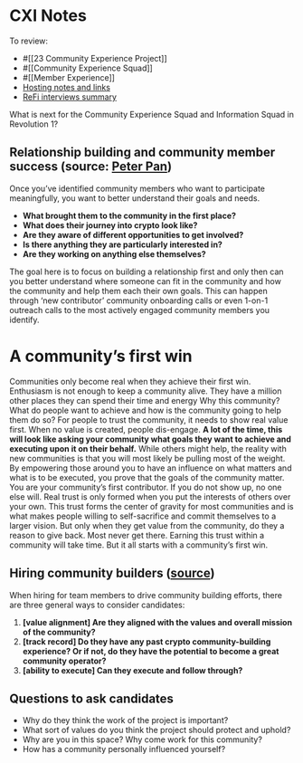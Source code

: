 




# CXI Notes

To review:
- #[[23 Community Experience Project]]
- #[[Community Experience Squad]]  
- #[[Member Experience]] 
- [Hosting notes and links](https://app.clarity.so/superbenefit/notes/9fae7a51-1e48-4c69-a637-0bd0573348ee)
- [ReFi interviews summary](https://docs.google.com/document/d/1dzJX3Rhs7WZIjRcVdhMG0ddl2_6b5lUdTWco0iBumOc/edit)


What is next for the Community Experience Squad and Information Squad in Revolution 1?
## Relationship building and community member success (source: [Peter Pan](https://medium.com/1kxnetwork/how-to-grow-decentralized-communities-1bf1044924f8))
Once you’ve identified community members who want to participate meaningfully, you want to better understand their goals and needs.
- **What brought them to the community in the first place?**
- **What does their journey into crypto look like?**
- **Are they aware of different opportunities to get involved?**
- **Is there anything they are particularly interested in?**
- **Are they working on anything else themselves?**

The goal here is to focus on building a relationship first and only then can you better understand where someone can fit in the community and how the community and help them each their own goals. This can happen through ‘new contributor’ community onboarding calls or even 1-on-1 outreach calls to the most actively engaged community members you identify.

# A community’s first win
Communities only become real when they achieve their first win.
Enthusiasm is not enough to keep a community alive.
They have a million other places they can spend their time and energy
Why this community? What do people want to achieve and how is the community going to help them do so?
For people to trust the community, it needs to show real value first.
When no value is created, people dis-engage.
**A lot of the time, this will look like asking your community what goals they want to achieve and executing upon it on their behalf.** While others might help, the reality with new communities is that you will most likely be pulling most of the weight.
By empowering those around you to have an influence on what matters and what is to be executed, you prove that the goals of the community matter.
You are your community’s first contributor.
If you do not show up, no one else will.
Real trust is only formed when you put the interests of others over your own.
This trust forms the center of gravity for most communities and is what makes people willing to self-sacrifice and commit themselves to a larger vision. But only when they get value from the community, do they a reason to give back.
Most never get there.
Earning this trust within a community will take time.
But it all starts with a community’s first win.

## Hiring community builders ([source](https://medium.com/1kxnetwork/how-to-assess-new-community-building-hires-for-token-networks-a2672c07dd58))
When hiring for team members to drive community building efforts, there are three general ways to consider candidates:
1. **[value alignment] Are they aligned with the values and overall mission of the community?**
2. **[track record] Do they have any past crypto community-building experience? Or if not, do they have the potential to become a great community operator?**
3. **[ability to execute] Can they execute and follow through?**

## Questions to ask candidates
- Why do they think the work of the project is important?
- What sort of values do you think the project should protect and uphold?
- Why are you in this space? Why come work for this community?
- How has a community personally influenced yourself?


